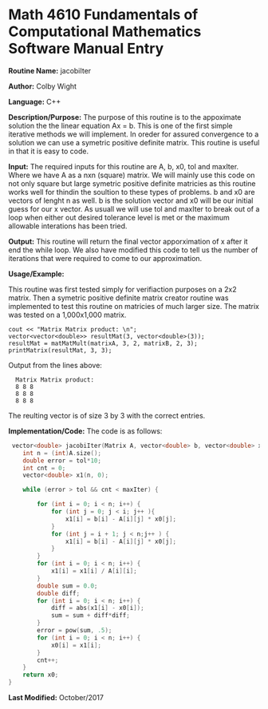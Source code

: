 
# Math 4610 Fundamentals of Computational Mathematics Software Manual Entry

**Routine Name:**  jacobiIter

**Author:** Colby Wight

**Language:** C++

**Description/Purpose:**  The purpose of this routine is to the appoximate solution the the linear equation Ax = b. This is one of the first simple iterative methods we will implement. In oreder for assured convergence to a solution we can use a symetric positive definite matrix. This routine is useful in that it is easy to code.

**Input:** The required inputs for this routine are A, b, x0, tol and maxIter. Where we have A as a nxn (square) matrix. We will mainly use this code on not only square but large symetric positive definite matricies as this routine works well for thindin the soultion to these types of problems. b and x0 are vectors of lenght n as well. b is the solution vector and x0 will be our initial guess for our x vector. As usuall we will use tol and maxIter to break out of a loop when either out desired tolerance level is met or the maximum allowable interations has been tried.

**Output:** This routine will return the final vector apporximation of x after it end the while loop. We also have modified this code to tell us the number of iterations that were required to come to our approximation.

**Usage/Example:**

This routine was first tested simply for verifiaction purposes on a 2x2 matrix. Then a symetric positive definite matrix creator routine was implemented to test this routine on matricies of much larger size. The matrix was tested on a 1,000x1,000 matrix.

    cout << "Matrix Matrix product: \n";
    vector<vector<double>> resultMat(3, vector<double>(3));
    resultMat = matMatMult(matrixA, 3, 2, matrixB, 2, 3);
    printMatrix(resultMat, 3, 3);
      

Output from the lines above:

      Matrix Matrix product: 
      8 8 8 
      8 8 8 
      8 8 8

The reulting vector is of size 3 by 3 with the correct entries.

**Implementation/Code:** The code is as follows:
```C++
 vector<double> jacobiIter(Matrix A, vector<double> b, vector<double> x0, double tol, int maxIter) {
    int n = (int)A.size();
    double error = tol*10;
    int cnt = 0;
    vector<double> x1(n, 0);

    while (error > tol && cnt < maxIter) {

        for (int i = 0; i < n; i++) {
            for (int j = 0; j < i; j++ ){
                x1[i] = b[i] - A[i][j] * x0[j];
            }
            for (int j = i + 1; j < n;j++ ) {
                x1[i] = b[i] - A[i][j] * x0[j];
            }
        }
        for (int i = 0; i < n; i++) {
            x1[i] = x1[i] / A[i][i];
        }
        double sum = 0.0;
        double diff;
        for (int i = 0; i < n; i++) {
            diff = abs(x1[i] - x0[i]);
            sum = sum + diff*diff;
        }
        error = pow(sum, .5);
        for (int i = 0; i < n; i++) {
            x0[i] = x1[i];
        }
        cnt++;
    }
    return x0;
}
```
**Last Modified:** October/2017
